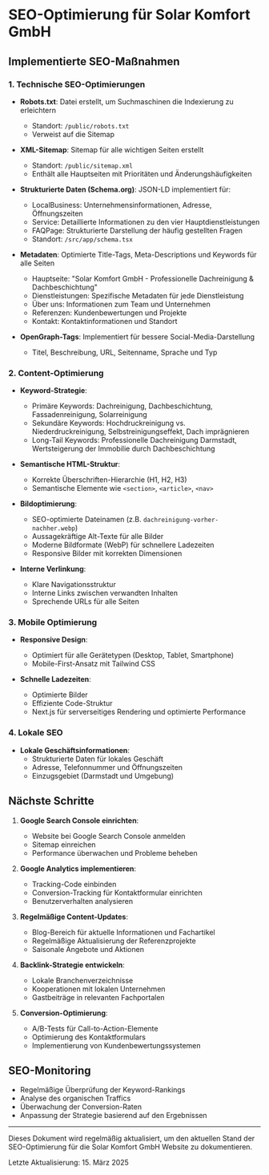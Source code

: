 # SEO-Optimierung für Solar Komfort GmbH

## Implementierte SEO-Maßnahmen

### 1. Technische SEO-Optimierungen

- **Robots.txt**: Datei erstellt, um Suchmaschinen die Indexierung zu erleichtern
  - Standort: `/public/robots.txt`
  - Verweist auf die Sitemap

- **XML-Sitemap**: Sitemap für alle wichtigen Seiten erstellt
  - Standort: `/public/sitemap.xml`
  - Enthält alle Hauptseiten mit Prioritäten und Änderungshäufigkeiten

- **Strukturierte Daten (Schema.org)**: JSON-LD implementiert für:
  - LocalBusiness: Unternehmensinformationen, Adresse, Öffnungszeiten
  - Service: Detaillierte Informationen zu den vier Hauptdienstleistungen
  - FAQPage: Strukturierte Darstellung der häufig gestellten Fragen
  - Standort: `/src/app/schema.tsx`

- **Metadaten**: Optimierte Title-Tags, Meta-Descriptions und Keywords für alle Seiten
  - Hauptseite: "Solar Komfort GmbH - Professionelle Dachreinigung & Dachbeschichtung"
  - Dienstleistungen: Spezifische Metadaten für jede Dienstleistung
  - Über uns: Informationen zum Team und Unternehmen
  - Referenzen: Kundenbewertungen und Projekte
  - Kontakt: Kontaktinformationen und Standort

- **OpenGraph-Tags**: Implementiert für bessere Social-Media-Darstellung
  - Titel, Beschreibung, URL, Seitenname, Sprache und Typ

### 2. Content-Optimierung

- **Keyword-Strategie**:
  - Primäre Keywords: Dachreinigung, Dachbeschichtung, Fassadenreinigung, Solarreinigung
  - Sekundäre Keywords: Hochdruckreinigung vs. Niederdruckreinigung, Selbstreinigungseffekt, Dach imprägnieren
  - Long-Tail Keywords: Professionelle Dachreinigung Darmstadt, Wertsteigerung der Immobilie durch Dachbeschichtung

- **Semantische HTML-Struktur**:
  - Korrekte Überschriften-Hierarchie (H1, H2, H3)
  - Semantische Elemente wie `<section>`, `<article>`, `<nav>`

- **Bildoptimierung**:
  - SEO-optimierte Dateinamen (z.B. `dachreinigung-vorher-nachher.webp`)
  - Aussagekräftige Alt-Texte für alle Bilder
  - Moderne Bildformate (WebP) für schnellere Ladezeiten
  - Responsive Bilder mit korrekten Dimensionen

- **Interne Verlinkung**:
  - Klare Navigationsstruktur
  - Interne Links zwischen verwandten Inhalten
  - Sprechende URLs für alle Seiten

### 3. Mobile Optimierung

- **Responsive Design**:
  - Optimiert für alle Gerätetypen (Desktop, Tablet, Smartphone)
  - Mobile-First-Ansatz mit Tailwind CSS

- **Schnelle Ladezeiten**:
  - Optimierte Bilder
  - Effiziente Code-Struktur
  - Next.js für serverseitiges Rendering und optimierte Performance

### 4. Lokale SEO

- **Lokale Geschäftsinformationen**:
  - Strukturierte Daten für lokales Geschäft
  - Adresse, Telefonnummer und Öffnungszeiten
  - Einzugsgebiet (Darmstadt und Umgebung)

## Nächste Schritte

1. **Google Search Console einrichten**:
   - Website bei Google Search Console anmelden
   - Sitemap einreichen
   - Performance überwachen und Probleme beheben

2. **Google Analytics implementieren**:
   - Tracking-Code einbinden
   - Conversion-Tracking für Kontaktformular einrichten
   - Benutzerverhalten analysieren

3. **Regelmäßige Content-Updates**:
   - Blog-Bereich für aktuelle Informationen und Fachartikel
   - Regelmäßige Aktualisierung der Referenzprojekte
   - Saisonale Angebote und Aktionen

4. **Backlink-Strategie entwickeln**:
   - Lokale Branchenverzeichnisse
   - Kooperationen mit lokalen Unternehmen
   - Gastbeiträge in relevanten Fachportalen

5. **Conversion-Optimierung**:
   - A/B-Tests für Call-to-Action-Elemente
   - Optimierung des Kontaktformulars
   - Implementierung von Kundenbewertungssystemen

## SEO-Monitoring

- Regelmäßige Überprüfung der Keyword-Rankings
- Analyse des organischen Traffics
- Überwachung der Conversion-Raten
- Anpassung der Strategie basierend auf den Ergebnissen

---

Dieses Dokument wird regelmäßig aktualisiert, um den aktuellen Stand der SEO-Optimierung für die Solar Komfort GmbH Website zu dokumentieren.

Letzte Aktualisierung: 15. März 2025
